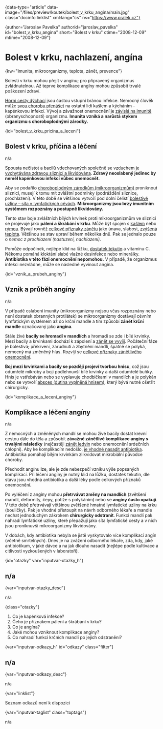 
{data-type="article" data-image="/files/preview/koutek/bolest\_v\_krku_angina/main.jpg" class="docinfo linklist" xml:lang="cs" ns="https://www.pralek.cz"}

{author="Jaroslav Pavelka" authorid="jaroslav\_pavelka" id="bolest\_v\_krku\_angina" short="Bolest v krku" ctime="2008-12-09" mtime="2008-12-09"}

# Bolest v krku, nachlazení, angína

<!-- generated attribute kw by user_udpatekw.sh on 2019-09-22, do not edit -->

{kw="imunita, mikroorganizmy, teplota, zánět, prevence"}

Bolesti v krku mohou přejít v angínu; pro připravený organizmus zvládnutelnou. Až teprve komplikace angíny mohou způsobit trvalé poškození zdraví.

[Horní cesty dýchací][1] jsou častou vstupní bránou infekce. Nemocný člověk může [svou chorobu přenášet][2] na ostatní lidi kašlem a kýcháním – kapénkovou infekcí. Vývoj a závažnost onemocnění je [závislá na imunitě][3] (obranyschopnosti) organizmu. **Imunita vzniká a narůstá stykem organizmu s choroboplodnými zárodky.**

{id="bolest\_v\_krku\_pricina\_a_leceni"}

## Bolest v krku, příčina a léčení

n/a

Spousta nečistot a bacilů vdechovaných společně se vzduchem je [vychytávána zdravou sliznicí a likvidována][4]. **Zdravý neoslabený jedinec by neměl kapénkovou infekcí vůbec onemocnět.**

Aby se podařilo [choroboplodným zárodkům (mikroorganizmům)][5] proniknout sliznicí, musejí k tomu mít zvláštní podmínky (podráždění sliznice, prochlazení). V této době se většinou vytvoří pod dolní čelistí [bolestivé uzliny – síta v lymfatických cévách][6]. **Mikroorganizmy jsou brzy imunitním systémem rozpoznány a postupně likvidovány.**

Tento stav boje zvláštních bílých krvinek proti mikroorganizmům ve sliznici se projevuje jako **pálení a škrábání v krku**. Může být spojen s [kašlem][4] nebo [rýmou][1]. Bývají rovněž [celkové příznaky zánětu][7] jako únava, slabost, [zvýšená teplota][8]. Většinou se stav upraví během několika dnů. Pak se jednalo pouze o _nemoc z prochlazení (nastuzení, nachlazení)_.

Pomůže odpočinek, nejlépe klid na lůžku, [dostatek tekutin][9] a vitamínu C. Někomu pomáhá kloktání slabé vlažné desinfekce nebo minerálky. **Antibiotika v této fázi onemocnění nepomohou.** V případě, že organizmus infekci nezvládne, může se následně vyvinout angína.

{id="vznik\_a\_prubeh_anginy"}

## Vznik a průběh angíny

n/a

V případě oslabení imunity (mikroorganizmy nejsou včas rozpoznány nebo není dostatek obranných protilátek) se mikroorganizmy dostávají cévním lymfatickým systémem až do krční mandle a tím způsobí **zánět krční mandle** označovaný jako **angína**.

Stále živé **bacily se hromadí v mandlích** a hromadí se zde i bílé krvinky. Mezi bacily a krvinkami dochází k zápolení a [zánět se vyvíjí][10]. Počáteční fáze je bolestivá; překrvení, zarudnutí a zbytnění mandlí, špatně se polyká, nemocný má změněný hlas. Rozvíjí se [celkové příznaky zánětlivého onemocnění][7].

**Boj mezi krvinkami a bacily se později projeví tvorbou hnisu**, což jsou odumřelé mikroby a boji podlehnuvší bílé krvinky a další odumřelé buňky. Hnis je vstřebáván nebo se vyplavuje chodbičkami v mandlích a je polykán nebo se vytvoří [absces (dutina vyplněná hnisem)][11], který bývá nutné ošetřit chirurgicky.

{id="komplikace\_a\_leceni_anginy"}

## Komplikace a léčení angíny

n/a

Z nemocných a změněných mandlí se mohou živé bacily dostat krevní cestou dále do těla a způsobit **závažné zánětlivé komplikace angíny s trvalými následky** (nejčastěji [zánět ledvin][12] nebo onemocnění srdečních chlopní). Aby ke komplikacím nedošlo, [je vhodné nasadit antibiotika][13]. Antibiotika pomáhají bílým krvinkám zlikvidovat mikrobiální původce choroby.

Přechodit angínu lze, ale je zde nebezpečí vzniku výše popsaných komplikací. Při léčení angíny je nutný klid na lůžku, dostatek tekutin, dle stavu jsou vhodná antibiotika a další léky podle celkových příznaků onemocnění.

Po vyléčení z angíny mohou **přetrvávat změny na mandlích** (zvětšení mandlí, deformity, čepy, potíže s polykáním) nebo se **angíny často opakují**. V této době přetrvávají většinou zvětšené hmatné lymfatické uzliny na krku (bouličky). Pak je vhodné přistoupit na návrh odborného lékaře a mandle nechat jednoduchým zákrokem **chirurgicky odstranit**. Funkci mandlí pak nahradí lymfatické uzliny, které přepažují jako síta lymfatické cesty a v nich jsou proniknuvší mikroorganizmy likvidovány.

V dobách, kdy antibiotika nebyla se jistě vyskytovalo více komplikací angín (včetně smrtelných). Dnes je na zvážení odborného lékaře, zda, kdy, jaké antibiotikum, v jaké dávce a na jak dlouho nasadit (nejlépe podle kultivace a citlivosti vyzkoušených v laboratoři).

{id="otazky" var="inputvar-otazky_h"}

## n/a

{var="inputvar-otazky_desc"}

n/a

{class="otazky"}

  1. Co je kapénková infekce?
  2. Čeho je příznakem pálení a škrábání v krku?
  3. Co je angína?
  4. Jaké mohou vzniknout komplikace angíny?
  5. Co nahradí funkci krčních mandlí po jejich odstranění?

{var="inputvar-odkazy_h" id="odkazy" class="filter"}

## n/a

{var="inputvar-odkazy_desc"}

n/a

{var="linklist"}

Seznam odkazů není k dispozici

{var="inputvar-taglist" class="toptags"}

n/a

 [1]: ryma_a_smrkani
 [2]: chripka
 [3]: imunita
 [4]: kasel_a_typy_kasle
 [5]: mikroorganizmy
 [6]: lymfaticke_uzliny
 [7]: zanet
 [8]: teplota
 [9]: prijem_tekutin
 [10]: lecba_zanetu
 [11]: nezhoubne_nadory
 [12]: mocove_kameny
 [13]: antibiotika

